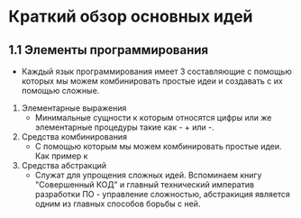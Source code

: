 # Краткий обзор основных идей

## 1.1 Элементы программирования
* Каждый язык программирования имеет 3 составляющие с помощью которых мы можем комбинировать простые идеи и создавать с их помощью сложные.

1. Элементарные выражения
    * Минимальные сущности к которым относятся цифры или же элементарные процедуры такие как - + или -.
2. Средства комбинирования
    * С помощью которым мы можем комбинировать простые идеи. Как пример к 
3. Средства абстракций
    * Служат для упрощения сложных идей. Вспоминаем книгу "Совершенный КОД" и главный технический императив разработки ПО - управление сложностью, абстракиция является одним из главных способов борьбы с ней.
